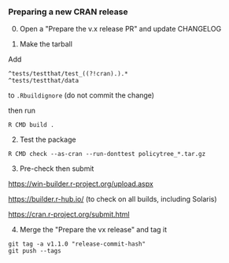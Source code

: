 ### Preparing a new CRAN release

0. Open a "Prepare the v.x release PR" and update CHANGELOG

1. Make the tarball

  Add

  ```
  ^tests/testthat/test_((?!cran).).*
  ^tests/testthat/data
  ```

  to `.Rbuildignore` (do not commit the change)

  then run

  ```
  R CMD build .
  ```

2. Test the package

  ```
  R CMD check --as-cran --run-donttest policytree_*.tar.gz
  ```

3. Pre-check then submit

  https://win-builder.r-project.org/upload.aspx

  https://builder.r-hub.io/ (to check on all builds, including Solaris)

  https://cran.r-project.org/submit.html

4. Merge the "Prepare the vx release" and tag it

  ```
  git tag -a v1.1.0 "release-commit-hash"
  git push --tags
  ```
